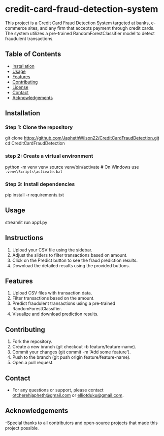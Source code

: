  # credit-card-fraud-detection-system

This project is a Credit Card Fraud Detection System targeted at banks, e-commerce sites, and any firm that accepts payment through credit cards. The system utilizes a pre-trained RandomForestClassifier model to detect fraudulent transactions.

## Table of Contents
- [Installation](#installation)
- [Usage](#usage)
- [Features](#features)
- [Contributing](#contributing)
- [License](#license)
- [Contact](#contact)
- [Acknowledgements](#acknowledgements)

## Installation

### Step 1: Clone the repository

git clone https://github.com/JaphethWilson22/CreditCardFraudDetection.git
cd CreditCardFraudDetection

### step 2: Create a virtual environment 
python -m venv venv
source venv/bin/activate # On Windows use `.venv\Scripts\activate.bat`

### Step 3: Install dependencies
pip install -r requirements.txt

## Usage
streamlit run app1.py

## Instructions
1. Upload your CSV file using the sidebar.
2. Adjust the sliders to filter transactions based on amount.
3. Click on the Predict button to see the fraud prediction results.
4. Download the detailed results using the provided buttons.

## Features
1. Upload CSV files with transaction data.
2. Filter transactions based on the amount.
3. Predict fraudulent transactions using a pre-trained RandomForestClassifier.
4. Visualize and download prediction results.

## Contributing
1. Fork the repository.
2. Create a new branch (git checkout -b feature/feature-name).
3. Commit your changes (git commit -m 'Add some feature').
4. Push to the branch (git push origin feature/feature-name).
5. Open a pull request.

## Contact
- For any questions or support, please contact otcherehjapheth@gmail.com or elliotduku@gmail.com.

## Acknowledgements
-Special thanks to all contributors and open-source projects that made this project possible.
